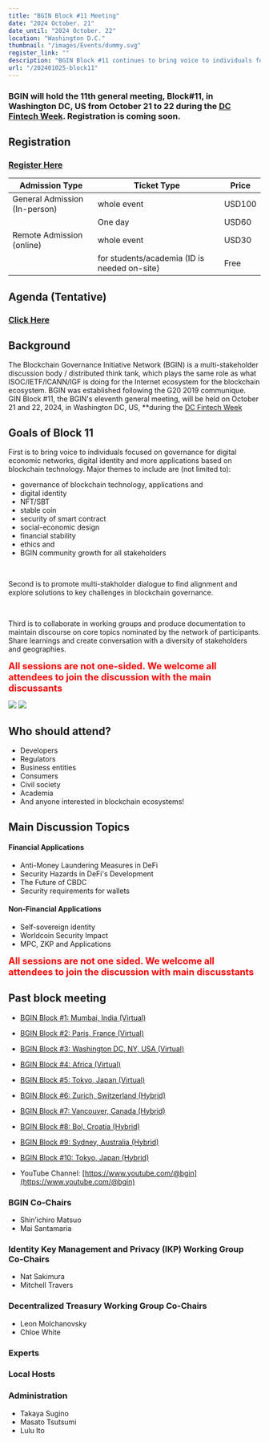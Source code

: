 ```yaml
---
title: "BGIN Block #11 Meeting"
date: "2024 October. 21"
date_until: "2024 October. 22"
location: "Washington D.C."
thumbnail: "/images/Events/dummy.svg"
register_link: ""
description: "BGIN Block #11 continues to bring voice to individuals focused on governance for digital economic networks, digital identity and more applications based on blockchain technology."
url: "/202401025-block11"
---
```


### BGIN will hold the 11th general meeting, Block#11, in Washington DC, US from October 21 to 22 during the [DC Fintech Week](https://dcfintechweek.org/). Registration is coming soon.

## Registration

### <b style="color:red;">[Register Here](https://www.eventbrite.com/e/blockchain-governance-initiative-network-bgin-block-11-tickets-970872494767?aff=oddtdtcreator)</b>


| Admission Type                | Ticket Type                                    | Price  |
| ----------------------------- | ---------------------------------------------- | ------ |
| General Admission (In-person) | whole event                                    | USD100 |
|                               | One day                                        | USD60  |
| Remote Admission (online)     | whole event                                    | USD30  |
|                               | for students/academia (ID is needed on-site)   | Free   |

## Agenda (Tentative)

### <b style="color:red;">[Click Here](https://drive.google.com/file/d/1pOw3G9k9NJBD771RKJ-uvv6BUd4TO1w9/view?usp=sharing)</b>

## Background

The Blockchain Governance Initiative Network (BGIN) is a multi-stakeholder discussion body / distributed think tank, which plays the same role as what ISOC/IETF/ICANN/IGF is doing for the Internet ecosystem for the blockchain ecosystem. BGIN was established following the G20 2019 communique.
<br>GIN Block #11, the BGIN's eleventh general meeting, will be held on October 21 and 22, 2024, in Washington DC, US, **during the [DC Fintech Week](https://dcfintechweek.org/)

## Goals of Block 11

First is to bring voice to individuals focused on governance for digital economic networks, digital identity and more applications based on blockchain technology. Major themes to include are (not limited to):

- governance of blockchain technology, applications and
- digital identity
- NFT/SBT
- stable coin
- security of smart contract
- social-economic design
- financial stability
- ethics and
- BGIN community growth for all stakeholders

<br>

Second is to promote multi-stakholder dialogue to find alignment and explore solutions to key challenges in blockchain governance.

<br>

Third is to collaborate in working groups and produce documentation to maintain discourse on core topics nominated by the network of participants. Share learnings and create conversation with a diversity of stakeholders and geographies.

<b style="font-size: 130%; color:red;">All sessions are not one-sided. We welcome all attendees to join the discussion with the main discussants</b>

<div class="flex">
    <img src="/images/Events/Block9/001.jpeg">
    <img src="/images/Events/Block9/002.jpeg">
</div>

## Who should attend?

- Developers
- Regulators
- Business entities
- Consumers
- Civil society
- Academia
- And anyone interested in blockchain ecosystems!

## Main Discussion Topics

#### Financial Applications

- Anti-Money Laundering Measures in DeFi
- Security Hazards in DeFi's Development
- The Future of CBDC
- Security requirements for wallets

#### Non-Financial Applications

- Self-sovereign identity
- Worldcoin Security Impact
- MPC, ZKP and Applications

<b style="font-size: 130%; color:red;">All sessions are not one sided. We welcome all attendees to join the discussion with main discusstants</b>

## Past block meeting

- [BGIN Block #1: Mumbai, India (Virtual)](https://bgin-global.org/block_1/)
- [BGIN Block #2: Paris, France (Virtual)](https://bgin-global.org/block_2/)
- [BGIN Block #3: Washington DC, NY, USA (Virtual)](https://bgin-global.org/block_3/)
- [BGIN Block #4: Africa (Virtual)](https://bgin-global.org/block_4/)
- [BGIN Block #5: Tokyo, Japan (Virtual)](https://bgin-global.org/block_5/)
- [BGIN Block #6: Zurich, Switzerland (Hybrid)](https://www.blockchain.uzh.ch/events/blockchain-governance-initiative-network-bgin-block-6/)
- [BGIN Block #7: Vancouver, Canada (Hybrid)](https://blockchain.ubc.ca/events/blockchain-governance-initiative-network-bgin-block-7-vancouver-hybrid)
- [BGIN Block #8: Bol, Croatia (Hybrid)](https://bgin-global.org/block_8/)
- [BGIN Block #9: Sydney, Australia (Hybrid)](https://bgin-global.org/events/20231119-block9)
- [BGIN Block #10: Tokyo, Japan (Hybrid)](https://bgin-global.org/events/20240303-block10)

- YouTube Channel: [https://www.youtube.com/@bgin](https://www.youtube.com/@bgin)

### BGIN Co-Chairs

- Shin’ichiro Matsuo
- Mai Santamaria

### Identity Key Management and Privacy (IKP) Working Group Co-Chairs

- Nat Sakimura
- Mitchell Travers

### Decentralized Treasury Working Group Co-Chairs

- Leon Molchanovsky
- Chloe White

### Experts


### Local Hosts


### Administration

- Takaya Sugino
- Masato Tsutsumi
- Lulu Ito
